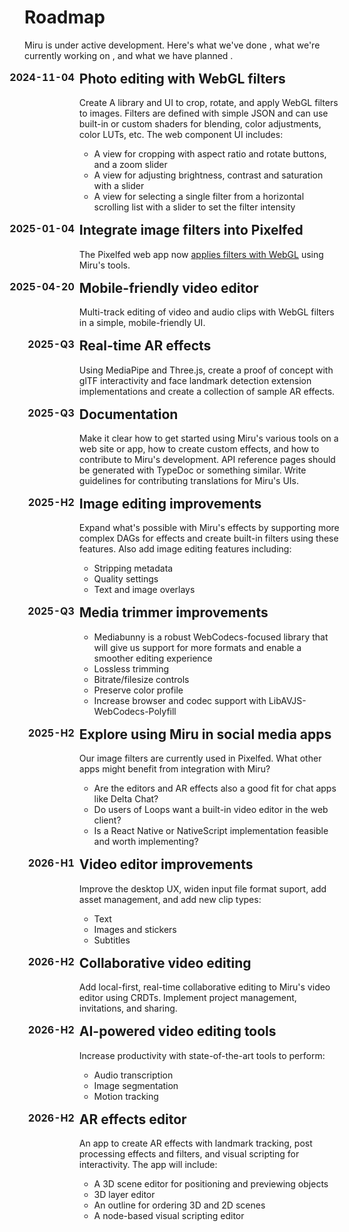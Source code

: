 # Roadmap

Miru is under active development. Here's what we've done <span class="task-done" />, what we're currently working on <span class="task-wip" />, and what we have planned <span class="task-todo" />.

- ## <span class="task-date">2024-11-04</span> <span class="task-done" /> Photo editing with WebGL filters

  Create A library and UI to crop, rotate, and apply WebGL filters to images. Filters are defined with simple JSON and can use built-in or custom shaders for blending, color adjustments, color LUTs, etc. The web component UI includes:
  - A view for cropping with aspect ratio and rotate buttons, and a zoom slider
  - A view for adjusting brightness, contrast and saturation with a slider
  - A view for selecting a single filter from a horizontal scrolling list with a slider to set the filter intensity

- ## <span class="task-date">2025-01-04</span> <span class="task-done" /> Integrate image filters into Pixelfed

  The Pixelfed web app now [applies filters with WebGL](https://github.com/pixelfed/pixelfed/pull/5374) using Miru's tools.

- ## <span class="task-date">2025-04-20</span> <span class="task-done" /> Mobile-friendly video editor

  Multi-track editing of video and audio clips with WebGL filters in a simple, mobile-friendly UI.

- ## <span class="task-date">2025-Q3</span> <span class="task-wip" /> Real-time AR effects

  Using MediaPipe and Three.js, create a proof of concept with glTF interactivity and face landmark detection extension implementations and create a collection of sample AR effects.

- ## <span class="task-date">2025-Q3</span> <span class="task-wip" /> Documentation

  Make it clear how to get started using Miru's various tools on a web site or app, how to create custom effects, and how to contribute to Miru's development. API reference pages should be generated with TypeDoc or something similar. Write guidelines for contributing translations for Miru's UIs.

- ## <span class="task-date">2025-H2</span><span class="task-todo" /> Image editing improvements

  Expand what's possible with Miru's effects by supporting more complex DAGs for effects and create built-in filters using these features. Also add image editing features including:
  - Stripping metadata
  - Quality settings
  - Text and image overlays

- ## <span class="task-date">2025-Q3</span> <span class="task-todo" /> Media trimmer improvements
  - Mediabunny is a robust WebCodecs-focused library that will give us support for more formats and enable a smoother editing experience
  - Lossless trimming
  - Bitrate/filesize controls
  - Preserve color profile
  - Increase browser and codec support with LibAVJS-WebCodecs-Polyfill

- ## <span class="task-date">2025-H2</span> <span class="task-todo" /> Explore using Miru in social media apps

  Our image filters are currently used in Pixelfed. What other apps might benefit from integration with Miru?
  - Are the editors and AR effects also a good fit for chat apps like Delta Chat?
  - Do users of Loops want a built-in video editor in the web client?
  - Is a React Native or NativeScript implementation feasible and worth implementing?

- ## <span class="task-date">2026-H1</span> <span class="task-todo" /> Video editor improvements

  Improve the desktop UX, widen input file format suport, add asset management, and add new clip types:
  - Text
  - Images and stickers
  - Subtitles

- ## <span class="task-date">2026-H2</span> <span class="task-todo" /> Collaborative video editing

  Add local-first, real-time collaborative editing to Miru's video editor using CRDTs. Implement project management, invitations, and sharing.

- ## <span class="task-date">2026-H2</span> <span class="task-todo" /> AI-powered video editing tools

  Increase productivity with state-of-the-art tools to perform:
  - Audio transcription
  - Image segmentation
  - Motion tracking

- ## <span class="task-date">2026-H2</span> <span class="task-todo" /> AR effects editor

  An app to create AR effects with landmark tracking, post processing effects and filters, and visual scripting for interactivity. The app will include:
  - A 3D scene editor for positioning and previewing objects
  - 3D layer editor
  - An outline for ordering 3D and 2D scenes
  - A node-based visual scripting editor

<style scoped>
li:has(h2) {
  list-style: none;
  margin-inline-start: 4rem;

  h2 {
      position: relative;
    border-top: none;
    margin-top: 1rem;
  }
}

.task-date {
  position: absolute;
  left: -0.5em;
  transform: translateX(-100%);
  font-size: 1rem;
  vertical-align: top;
  font-variant-numeric: tabular-nums;
  color: var(--vp-c-text-2)
}
</style>
